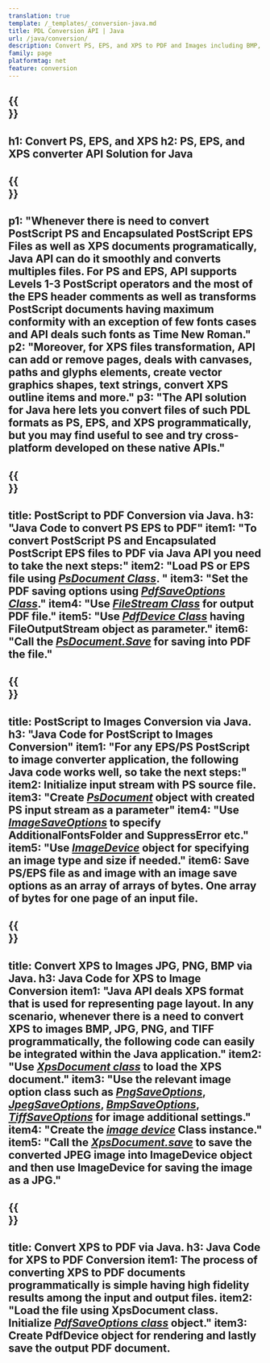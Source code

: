 ```yaml
---
translation: true
template: /_templates/_conversion-java.md
title: PDL Conversion API | Java
url: /java/conversion/
description: Convert PS, EPS, and XPS to PDF and Images including BMP, JPG, PNG, and TIFF using the Java library with the Aspose.Page PDL conversion functionality.
family: page
platformtag: net
feature: conversion
---
```


{{<section banner>}}
---
h1: Convert PS, EPS, and XPS
h2: PS, EPS, and XPS converter API Solution for Java
---

{{<section overview>}}
---
p1: "Whenever there is need to convert PostScript PS and Encapsulated PostScript EPS Files as well as XPS documents programatically, Java API can do it smoothly and converts multiples files. For PS and EPS, API supports Levels 1-3 PostScript operators and the most of the EPS header comments as well as transforms PostScript documents having maximum conformity with an exception of few fonts cases and API deals such fonts as Time New Roman."
p2: "Moreover, for XPS files transformation, API can add or remove pages, deals with canvases, paths and glyphs elements, create vector graphics shapes, text strings, convert XPS outline items and more."
p3: "The API solution for Java here lets you convert files of such PDL formats as PS, EPS, and XPS programmatically, but you may find useful to see and try cross-platform developed on these native APIs."
---

{{<section feature1>}}
---
title: PostScript to PDF Conversion via Java.
h3: "Java Code to convert PS EPS to PDF"
item1: "To convert PostScript PS and Encapsulated PostScript EPS files to PDF via Java API you need to take the next steps:"
item2: "Load PS or EPS file using [*PsDocument Class*](https://reference.aspose.com/page/java/com.aspose.eps/PsDocument). "
item3:  "Set the PDF saving options using [*PdfSaveOptions Class*](https://reference.aspose.com/page/java/com.aspose.eps.device/PdfSaveOptions)."
item4: "Use [*FileStream Class*](https://docs.oracle.com/javase/7/docs/api/java/io/FileOutputStream.html) for output PDF file."
item5: "Use [*PdfDevice Class*](https://reference.aspose.com/page/java/com.aspose.eps.device/PdfDevice) having FileOutputStream object as parameter."
item6: "Call the [*PsDocument.Save*](https://reference.aspose.com/page/java/com.aspose.eps/PsDocument#save-com.aspose.page.Device-com.aspose.page.SaveOptions-) for saving into PDF the file."
---

{{<section feature2>}}
---
title: PostScript to Images Conversion via Java.
h3: "Java Code for PostScript to Images Conversion"
item1: "For any EPS/PS PostScript to image converter application, the following Java code works well, so take the next steps:"
item2: Initialize  input stream with PS source file. 
item3: "Create [*PsDocument*](https://reference.aspose.com/page/java/com.aspose.eps/psdocument) object with created PS input stream as a parameter"
item4: "Use [*ImageSaveOptions*](https://reference.aspose.com/page/java/com.aspose.eps.device/imagesaveoptions) to specify AdditionalFontsFolder and SuppressError etc."
item5: "Use [*ImageDevice*](https://reference.aspose.com/page/java/com.aspose.eps.device/imagedevice) object for specifying an image type and size if needed."
item6:  Save PS/EPS file as and image with an image save options as an array of arrays of bytes. One array of bytes for one page of an input file.
---


{{<section feature3>}}
---
title: Convert XPS to Images JPG, PNG, BMP via Java.
h3: Java Code for XPS to Image Conversion
item1: "Java API deals XPS format that is used for representing page layout. In any scenario, whenever there is a need to convert XPS to images BMP, JPG, PNG, and TIFF programmatically, the following code can easily be integrated within the Java application."
item2: "Use [*XpsDocument class*](https://reference.aspose.com/page/java/com.aspose.xps/XpsDocument) to load the XPS document."
item3: "Use the relevant image option class such as  [*PngSaveOptions*](https://reference.aspose.com/page/java/com.aspose.xps.rendering/PngSaveOptions), [*JpegSaveOptions*](https://reference.aspose.com/page/java/com.aspose.xps.rendering/JpegSaveOptions), [*BmpSaveOptions*](https://reference.aspose.com/page/java/com.aspose.xps.rendering/BmpSaveOptions), [*TiffSaveOptions*](https://reference.aspose.com/page/java/com.aspose.xps.rendering/TiffSaveOptions) for image additional settings."
item4: "Create the [*image device*](https://reference.aspose.com/page/java/com.aspose.xps.rendering/ImageDevice) Class instance."
item5: "Call the [*XpsDocument.save*](https://reference.aspose.com/page/java/com.aspose.xps/XpsDocument#save-com.aspose.page.Device-com.aspose.page.SaveOptions-) to save the converted JPEG image into ImageDevice object and then use ImageDevice for saving the image as a JPG."
---

{{<section feature4>}}
---
title: Convert XPS to PDF via Java.
h3: Java Code for XPS to PDF Conversion
item1: The process of converting XPS to PDF documents programmatically is simple having high fidelity results among the input and output files.
item2: "Load the file using XpsDocument class. Initialize [*PdfSaveOptions class*](https://reference.aspose.com/page/java/com.aspose.xps.rendering/PdfDevice) object."
item3: Create PdfDevice object for rendering and lastly save the output PDF document.
---


